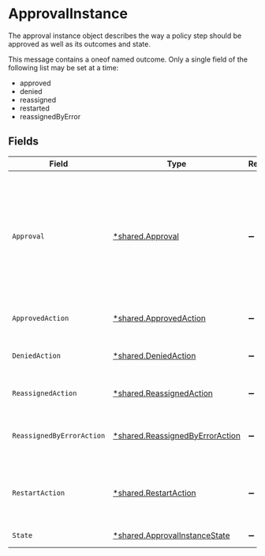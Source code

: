 # ApprovalInstance

The approval instance object describes the way a policy step should be approved as well as its outcomes and state.

This message contains a oneof named outcome. Only a single field of the following list may be set at a time:
  - approved
  - denied
  - reassigned
  - restarted
  - reassignedByError



## Fields

| Field                                                                                                                                                                                                                        | Type                                                                                                                                                                                                                         | Required                                                                                                                                                                                                                     | Description                                                                                                                                                                                                                  |
| ---------------------------------------------------------------------------------------------------------------------------------------------------------------------------------------------------------------------------- | ---------------------------------------------------------------------------------------------------------------------------------------------------------------------------------------------------------------------------- | ---------------------------------------------------------------------------------------------------------------------------------------------------------------------------------------------------------------------------- | ---------------------------------------------------------------------------------------------------------------------------------------------------------------------------------------------------------------------------- |
| `Approval`                                                                                                                                                                                                                   | [*shared.Approval](../../../pkg/models/shared/approval.md)                                                                                                                                                                   | :heavy_minus_sign:                                                                                                                                                                                                           | The Approval message.<br/><br/>This message contains a oneof named typ. Only a single field of the following list may be set at a time:<br/>  - users<br/>  - manager<br/>  - appOwners<br/>  - group<br/>  - self<br/>  - entitlementOwners<br/>  - expression<br/> |
| `ApprovedAction`                                                                                                                                                                                                             | [*shared.ApprovedAction](../../../pkg/models/shared/approvedaction.md)                                                                                                                                                       | :heavy_minus_sign:                                                                                                                                                                                                           | The approved action indicates that the approvalinstance had an outcome of approved.                                                                                                                                          |
| `DeniedAction`                                                                                                                                                                                                               | [*shared.DeniedAction](../../../pkg/models/shared/deniedaction.md)                                                                                                                                                           | :heavy_minus_sign:                                                                                                                                                                                                           | The denied action indicates that the c1.api.policy.v1.ApprovalInstance had an outcome of denied.                                                                                                                             |
| `ReassignedAction`                                                                                                                                                                                                           | [*shared.ReassignedAction](../../../pkg/models/shared/reassignedaction.md)                                                                                                                                                   | :heavy_minus_sign:                                                                                                                                                                                                           | The ReassignedAction object describes the outcome of a policy step that has been reassigned.                                                                                                                                 |
| `ReassignedByErrorAction`                                                                                                                                                                                                    | [*shared.ReassignedByErrorAction](../../../pkg/models/shared/reassignedbyerroraction.md)                                                                                                                                     | :heavy_minus_sign:                                                                                                                                                                                                           | The ReassignedByErrorAction object describes the outcome of a policy step that has been reassigned because it had an error provisioning.                                                                                     |
| `RestartAction`                                                                                                                                                                                                              | [*shared.RestartAction](../../../pkg/models/shared/restartaction.md)                                                                                                                                                         | :heavy_minus_sign:                                                                                                                                                                                                           | The restart action describes the outcome of policy steps for when the task was restarted. This can be applied to multiple steps since restart skips all pending next steps.                                                  |
| `State`                                                                                                                                                                                                                      | [*shared.ApprovalInstanceState](../../../pkg/models/shared/approvalinstancestate.md)                                                                                                                                         | :heavy_minus_sign:                                                                                                                                                                                                           | The state of the approval instance                                                                                                                                                                                           |